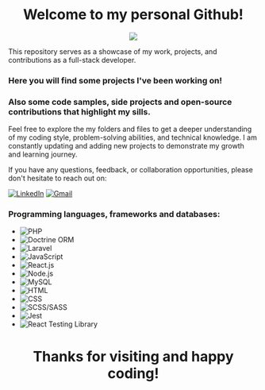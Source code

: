 <h1 align="center"> Welcome to my personal Github! </h1>


<p align="center">
  <img src="https://media.tenor.com/MEr-JVXz_9QAAAAM/it-karak-itkaraktus.gif"/>
</p>

This repository serves as a showcase of my work, projects, and contributions as a full-stack developer.

### Here you will find some projects I've been working on!

### Also some code samples, side projects and open-source contributions that highlight my sills.

Feel free to explore the my folders and files to get a deeper understanding of my coding style, problem-solving abilities, and technical knowledge. I am constantly updating and adding new projects to demonstrate my growth and learning journey.

If you have any questions, feedback, or collaboration opportunities, please don't hesitate to reach out on:

[![LinkedIn](https://img.shields.io/badge/LinkedIn-Profile-blue?style=flat-square&logo=linkedin&logoColor=white)](https://www.linkedin.com/in/albuquerque012/)
[![Gmail](https://img.shields.io/badge/Gmail-Email-red?style=flat-square&logo=gmail&logoColor=white)](mailto:lucaslpra@gmail.com)

### Programming languages, frameworks and databases:

-  ![PHP](https://img.shields.io/badge/PHP-8.x-777BB4?style=flat-square&logo=php&logoColor=white)
- ![Doctrine ORM](https://img.shields.io/badge/Doctrine%20ORM-2.x-326690?style=flat-square&logo=doctrine&logoColor=white)
- ![Laravel](https://img.shields.io/badge/Laravel-8.x-FF2D20?style=flat-square&logo=laravel&logoColor=white)
- ![JavaScript](https://img.shields.io/badge/JavaScript-ES6-F7DF1E?style=flat-square&logo=javascript&logoColor=black)
- ![React.js](https://img.shields.io/badge/React.js-Latest-61DAFB?style=flat-square&logo=react&logoColor=black)
- ![Node.js](https://img.shields.io/badge/Node.js-18.x-339933?style=flat-square&logo=node.js&logoColor=white)
- ![MySQL](https://img.shields.io/badge/MySQL-Latest-4479A1?style=flat-square&logo=mysql&logoColor=white)
- ![HTML](https://img.shields.io/badge/HTML-5-E34F26?style=flat-square&logo=html5&logoColor=white)
- ![CSS](https://img.shields.io/badge/CSS-3-1572B6?style=flat-square&logo=css3&logoColor=white)
- ![SCSS/SASS](https://img.shields.io/badge/SCSS/SASS-Latest-CC6699?style=flat-square&logo=sass&logoColor=white)
- ![Jest](https://img.shields.io/badge/Jest-Latest-C21325?style=flat-square&logo=jest&logoColor=white)
- ![React Testing Library](https://img.shields.io/badge/React%20Testing%20Library-Latest-E33332?style=flat-square&logo=testing-library&logoColor=white)


<center>

# Thanks for visiting and happy coding!

</center>
